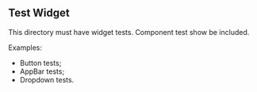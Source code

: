 ## Test Widget

This directory must have widget tests. Component test show be included.

Examples:
* Button tests;
* AppBar tests;
* Dropdown tests.
